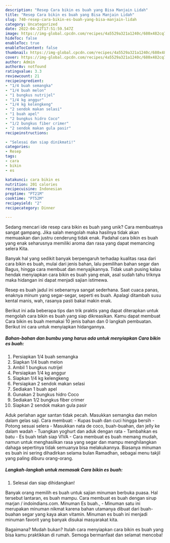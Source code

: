 ```yaml
---
description: "Resep Cara bikin es buah yang Bisa Manjain Lidah"
title: "Resep Cara bikin es buah yang Bisa Manjain Lidah"
slug: 740-resep-cara-bikin-es-buah-yang-bisa-manjain-lidah
category: Uncategorized
date: 2022-04-22T17:51:59.547Z
image: https://img-global.cpcdn.com/recipes/4a5529a321a1240c/680x482cq70/cara-bikin-es-buah-foto-resep-utama.jpg
hideToc: false
enableToc: true
enableTocContent: false
thumbnail: https://img-global.cpcdn.com/recipes/4a5529a321a1240c/680x482cq70/cara-bikin-es-buah-foto-resep-utama.jpg
cover: https://img-global.cpcdn.com/recipes/4a5529a321a1240c/680x482cq70/cara-bikin-es-buah-foto-resep-utama.jpg
author: Admin
authorAv: notfound
ratingvalue: 3.3
reviewcount: 21
recipeingredient:
- "1/4 buah semangka"
- "1/4 buah melon"
- "1 bungkus nutrijel"
- "1/4 kg anggur"
- "1/4 kg kelengkeng"
- "2 sendok makan selasi"
- "1 buah apel"
- "2 bungkus hidro Coco"
- "1/2 bungkus fiber crimer"
- "2 sendok makan gula pasir"
recipeinstructions:

- "Selesai dan siap dinikmati!"
categories:
- Resep
tags:
- cara
- bikin
- es

katakunci: cara bikin es 
nutrition: 201 calories
recipecuisine: Indonesian
preptime: "PT21M"
cooktime: "PT52M"
recipeyield: "2"
recipecategory: Dinner

---
```





Sedang mencari ide resep cara bikin es buah yang unik? Cara membuatnya sangat gampang. Jika salah mengolah maka hasilnya tidak akan memuaskan dan justru cenderung tidak enak. Padahal cara bikin es buah yang enak seharusnya memiliki aroma dan rasa yang dapat memancing selera Kita.





Banyak hal yang sedikit banyak berpengaruh terhadap kualitas rasa dari cara bikin es buah, mulai dari jenis bahan, lalu pemilihan bahan segar dan Bagus, hingga cara membuat dan menyajikannya. Tidak usah pusing kalau hendak menyiapkan cara bikin es buah yang enak,      asal sudah tahu triknya maka hidangan ini dapat menjadi sajian istimewa.














Resep es buah jadul ini sebenarnya sangat sederhana. Saat cuaca panas, enaknya minum yang segar-segar, seperti es buah. Apalagi ditambah susu kental manis, wah, rasanya pasti bakal makin enak.






Berikut ini ada beberapa tips dan trik praktis yang dapat diterapkan untuk mengolah cara bikin es buah yang siap dikreasikan. Kamu dapat membuat Cara bikin es buah memakai 10 jenis bahan dan 0 langkah pembuatan. Berikut ini cara untuk menyiapkan hidangannya.

<!--inarticleads1-->

##### Bahan-bahan dan bumbu yang harus ada untuk menyiapkan Cara bikin es buah:

1. Persiapkan 1/4 buah semangka
1. Siapkan 1/4 buah melon
1. Ambil 1 bungkus nutrijel
1. Persiapkan 1/4 kg anggur
1. Siapkan 1/4 kg kelengkeng
1. Persiapkan 2 sendok makan selasi
1. Sediakan 1 buah apel
1. Gunakan 2 bungkus hidro Coco
1. Sediakan 1/2 bungkus fiber crimer
1. Siapkan 2 sendok makan gula pasir


Aduk perlahan agar santan tidak pecah. Masukkan semangka dan melon dalam gelas saji. Cara membuat: - Kupas buah dan cuci hingga bersih - Potong sesuai selera - Masukkan nata de coco, buah-buahan, dan jelly ke dalam wadah - Tuangkan yoghurt dan aduk dengan rata - Tambahkan es batu - Es buah telah siap VIVA - Cara membuat es buah memang mudah, namun untuk menghasilkan rasa yang segar dan mampu menghilangkan dahaga sepertinya tidak semuanya bisa melakukannya. Biasanya minuman es buah ini sering dihadirkan selama bulan Ramadhan, sebagai menu takjil yang paling diburu orang-orang. 

<!--inarticleads2-->

##### Langkah-langkah untuk memasak Cara bikin es buah:


1. Selesai dan siap dihidangkan!

Banyak orang memilih es buah untuk sajian minuman berbuka puasa. Hal tersebut lantaran, es buah mampu. Cara membuat es buah dengan sirup marjan / indoindians.com. Minuman Es buah., - Minuman satu ini merupakan minuman nikmat karena bahan utamanya dibuat dari buah-buahan segar yang kaya akan vitamin. Minuman es buah ini menjadi minuman favorit yang banyak disukai masyarakat kita. 

Bagaimana? Mudah bukan? Itulah cara menyiapkan cara bikin es buah yang bisa kamu praktikkan di rumah. Semoga bermanfaat dan selamat mencoba!
